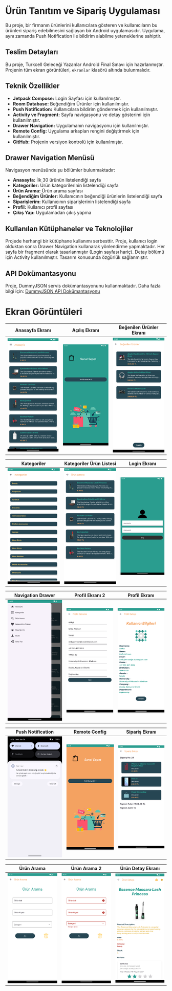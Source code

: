 # Ürün Tanıtım ve Sipariş Uygulaması

Bu proje, bir firmanın ürünlerini kullanıcılara gösteren ve kullanıcıların bu ürünleri sipariş edebilmesini sağlayan bir Android uygulamasıdır. Uygulama, aynı zamanda Push Notification ile bildirim alabilme yeteneklerine sahiptir.

## Teslim Detayları

Bu proje, Turkcell Geleceği Yazanlar Android Final Sınavı için hazırlanmıştır. Projenin tüm ekran görüntüleri, `ekranlar` klasörü altında bulunmalıdır.

## Teknik Özellikler

- **Jetpack Compose:** Login Sayfası için kullanılmıştır.
- **Room Database:** Beğendiğim Ürünler için kullanılmıştır.
- **Push Notification:** Kullanıcılara bildirim göndermek için kullanılmıştır.
- **Activity ve Fragment:** Sayfa navigasyonu ve detay gösterimi için kullanılmıştır.
- **Drawer Navigation:** Uygulamanın navigasyonu için kullanılmıştır.
- **Remote Config:** Uygulama arkaplan rengini değiştirmek için kullanılmıştır.
- **GitHub:** Projenin versiyon kontrolü için kullanılmıştır.

## Drawer Navigation Menüsü

Navigasyon menüsünde şu bölümler bulunmaktadır:
- **Anasayfa:** İlk 30 ürünün listelendiği sayfa
- **Kategoriler:** Ürün kategorilerinin listelendiği sayfa
- **Ürün Arama:** Ürün arama sayfası
- **Beğendiğim Ürünler:** Kullanıcının beğendiği ürünlerin listelendiği sayfa
- **Siparişlerim:** Kullanıcının siparişlerinin listelendiği sayfa
- **Profil:** Kullanıcı profil sayfası
- **Çıkış Yap:** Uygulamadan çıkış yapma

## Kullanılan Kütüphaneler ve Teknolojiler

Projede herhangi bir kütüphane kullanımı serbesttir. Proje, kullanıcı login olduktan sonra Drawer Navigation kullanarak yönlendirme yapmaktadır. Her sayfa bir fragment olarak tasarlanmıştır (Login sayfası hariç). Detay bölümü için Activity kullanılmıştır. Tasarım konusunda özgürlük sağlanmıştır.

## API Dokümantasyonu
Proje, DummyJSON servis dokümantasyonunu kullanmaktadır. Daha fazla bilgi için: [DummyJSON API Dokümantasyonu](https://dummyjson.com/docs/)

# Ekran Görüntüleri

| Anasayfa Ekranı | Açılış Ekranı | Beğenilen Ürünler Ekranı |
| --------------- | ------------- | ----------------------- |
| ![Anasayfa Ekranı](Ekran%20Görüntüleri/Anasayfa%20Ekranı.png) | ![Açılış Ekranı](Ekran%20Görüntüleri/Açılış_ekranı.png) | ![Beğenilen Ürünler Ekranı](Ekran%20Görüntüleri/Beğenilen_Ürünler_Ekranı.png) |

| Kategoriler | Kategoriler Ürün Listesi | Login Ekranı |
| ----------- | ----------------------- | ------------ |
| ![Kategoriler](Ekran%20Görüntüleri/Kategoriler.png) | ![Kategoriler Ürün Listesi](Ekran%20Görüntüleri/Kategoriler_Ürün_Listesi.png) | ![Login Ekranı](Ekran%20Görüntüleri/Login%20Ekranı.png) |

| Navigation Drawer | Profil Ekranı 2 | Profil Ekranı |
| ----------------- | --------------- | ------------- |
| ![Navigation Drawer](Ekran%20Görüntüleri/Navigation_drawer.png) | ![Profil Ekranı 2](Ekran%20Görüntüleri/ProfiL_Ekranı_2.png) | ![Profil Ekranı](Ekran%20Görüntüleri/Profil_Ekranı.png) |

| Push Notification | Remote Config | Sipariş Ekranı |
| ----------------- | ------------- | -------------- |
| ![Push Notification](Ekran%20Görüntüleri/Push_Notification.png) | ![Remote Config](Ekran%20Görüntüleri/Remote_config.png) | ![Sipariş Ekranı](Ekran%20Görüntüleri/Sipariş_Ekranı.png) |

| Ürün Arama | Ürün Arama 2 | Ürün Detay Ekranı |
| ---------- | ------------ | ---------------- |
| ![Ürün Arama](Ekran%20Görüntüleri/Ürün_Arama.png) | ![Ürün Arama 2](Ekran%20Görüntüleri/Ürün_Arama_2.png) | ![Ürün Detay Ekranı](Ekran%20Görüntüleri/Ürün_Detay_Ekranı.png) |
